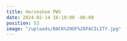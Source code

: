 ```yaml
---
title: Horseshoe PWS
date: 2024-02-14 16:19:00 -06:00
position: 53
image: "/uploads/BACK%20OF%20FACILITY.jpg"
---
```


